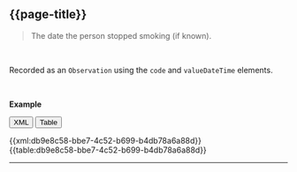 ## {{page-title}} <span class="mro-circle required"></span>

> The date the person stopped smoking (if known).

<br />

Recorded as an `Observation` using the `code` and `valueDateTime` elements.

<br />

**Example**

<button class="nhsd-a-button active" onclick="openTab(event, 'XML View')">XML</button>
<button class="nhsd-a-button nhsd-a-button--outline" onclick="openTab(event, 'Table View')">Table</button>

<div class="example" class="nhsd-!t-margin-bottom-6">
  <div id="XML View" class="tabcontent nhsd-!t-margin-bottom-6" style="display:block"> 
    {{xml:db9e8c58-bbe7-4c52-b699-b4db78a6a88d}}
  </div>
  <div id="Table View" class="tabcontent nhsd-!t-margin-bottom-6">
    {{table:db9e8c58-bbe7-4c52-b699-b4db78a6a88d}}
  </div>
</div>

---

